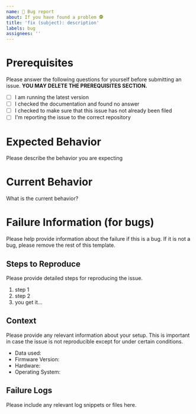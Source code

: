 ```yaml
---
name: 🐞 Bug report
about: If you have found a problem 🕵️
title: 'fix (subject): description'
labels: bug
assignees: ''
---
```



# Prerequisites

Please answer the following questions for yourself before submitting an issue. **YOU MAY DELETE THE PREREQUISITES SECTION.**

- [ ] I am running the latest version
- [ ] I checked the documentation and found no answer
- [ ] I checked to make sure that this issue has not already been filed
- [ ] I'm reporting the issue to the correct repository

# Expected Behavior

Please describe the behavior you are expecting

# Current Behavior

What is the current behavior?

# Failure Information (for bugs)

Please help provide information about the failure if this is a bug.
If it is not a bug, please remove the rest of this template.

## Steps to Reproduce

Please provide detailed steps for reproducing the issue.

1. step 1
2. step 2
3. you get it...

## Context

Please provide any relevant information about your setup.
This is important in case the issue is not reproducible except for under certain conditions.

* Data used:
* Firmware Version:
* Hardware:
* Operating System:

## Failure Logs

Please include any relevant log snippets or files here.
